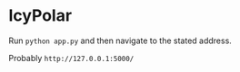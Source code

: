 # IcyPolar

Run `python app.py` and then navigate to the stated address.

Probably `http://127.0.0.1:5000/`

